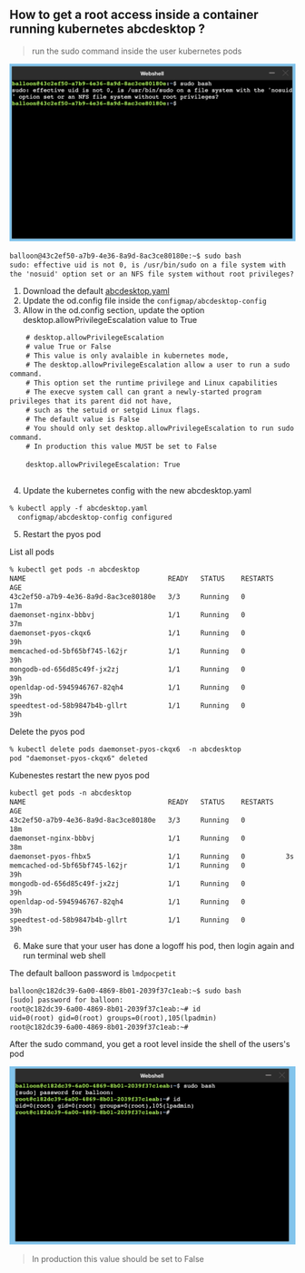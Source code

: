
## How to get a root access inside a container running kubernetes abcdesktop ?


> run the sudo command inside the user kubernetes pods


![effective uid is not 0](img/sudo-kubernetes.png)


```
balloon@43c2ef50-a7b9-4e36-8a9d-8ac3ce80180e:~$ sudo bash
sudo: effective uid is not 0, is /usr/bin/sudo on a file system with the 'nosuid' option set or an NFS file system without root privileges?
```

1. Download the default [abcdesktop.yaml](https://raw.githubusercontent.com/abcdesktopio/conf/main/kubernetes/abcdesktop.yaml)
2. Update the od.config file inside the ```configmap/abcdesktop-config```
3. Allow in the od.config section, update the option desktop.allowPrivilegeEscalation value to True 

```
    # desktop.allowPrivilegeEscalation
    # value True or False
    # This value is only avalaible in kubernetes mode,
    # The desktop.allowPrivilegeEscalation allow a user to run a sudo command.
    # This option set the runtime privilege and Linux capabilities
    # The execve system call can grant a newly-started program privileges that its parent did not have,
    # such as the setuid or setgid Linux flags.
    # The default value is False
    # You should only set desktop.allowPrivilegeEscalation to run sudo command.
    # In production this value MUST be set to False
    
    desktop.allowPrivilegeEscalation: True 
 
```

4. Update the kubernetes config with the new abcdesktop.yaml  

```
% kubectl apply -f abcdesktop.yaml
  configmap/abcdesktop-config configured
```

5. Restart the pyos pod 

List all pods 

```
% kubectl get pods -n abcdesktop
NAME                                   READY   STATUS    RESTARTS   AGE
43c2ef50-a7b9-4e36-8a9d-8ac3ce80180e   3/3     Running   0          17m
daemonset-nginx-bbbvj                  1/1     Running   0          37m
daemonset-pyos-ckqx6                   1/1     Running   0          39h
memcached-od-5bf65bf745-l62jr          1/1     Running   0          39h
mongodb-od-656d85c49f-jx2zj            1/1     Running   0          39h
openldap-od-5945946767-82qh4           1/1     Running   0          39h
speedtest-od-58b9847b4b-gllrt          1/1     Running   0          39h
```

Delete the pyos pod

```
% kubectl delete pods daemonset-pyos-ckqx6  -n abcdesktop
pod "daemonset-pyos-ckqx6" deleted
```

Kubenestes restart the new pyos pod

```
kubectl get pods -n abcdesktop                         
NAME                                   READY   STATUS    RESTARTS   AGE
43c2ef50-a7b9-4e36-8a9d-8ac3ce80180e   3/3     Running   0          18m
daemonset-nginx-bbbvj                  1/1     Running   0          38m
daemonset-pyos-fhbx5                   1/1     Running   0          3s
memcached-od-5bf65bf745-l62jr          1/1     Running   0          39h
mongodb-od-656d85c49f-jx2zj            1/1     Running   0          39h
openldap-od-5945946767-82qh4           1/1     Running   0          39h
speedtest-od-58b9847b4b-gllrt          1/1     Running   0          39h
```


6. Make sure that your user has done a logoff his pod, then login again and run terminal web shell 

The default balloon password is ```lmdpocpetit```

```
balloon@c182dc39-6a00-4869-8b01-2039f37c1eab:~$ sudo bash
[sudo] password for balloon: 
root@c182dc39-6a00-4869-8b01-2039f37c1eab:~# id
uid=0(root) gid=0(root) groups=0(root),105(lpadmin)
root@c182dc39-6a00-4869-8b01-2039f37c1eab:~#  
```

After the sudo command, you get a root level inside the shell of the users's pod

![sudo id root](img/sudo-kubernetes-root.png)

> In production this value should be set to False
